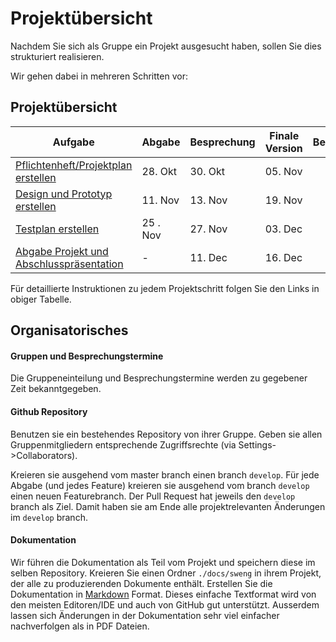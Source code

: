 # Projektübersicht

Nachdem Sie sich als Gruppe ein Projekt ausgesucht haben, sollen Sie dies strukturiert realisieren. 

Wir gehen dabei in mehreren Schritten vor:


## Projektübersicht

| Aufgabe |  Abgabe | Besprechung | Finale Version | Bemerkung |
|---------|--------|---------------------|---------|-----------|
| [Pflichtenheft/Projektplan erstellen](./week6/exercises.html) |  28. Okt| 30. Okt | 05. Nov | |
| [Design und Prototyp erstellen](./week8/exercises.html) | 11. Nov| 13. Nov|  19. Nov| | 
| [Testplan erstellen](./week10/exercises.html) | 25 . Nov |  27. Nov| 03. Dec| | 
| [Abgabe Projekt und Abschlusspräsentation](./week12/exercises.html) | - | 11. Dec | 16. Dec|  

Für detaillierte Instruktionen zu jedem Projektschritt folgen Sie den Links in obiger Tabelle. 

## Organisatorisches 

#### Gruppen und Besprechungstermine
Die Gruppeneinteilung und Besprechungstermine werden zu gegebener Zeit bekanntgegeben.

#### Github Repository
Benutzen sie ein bestehendes Repository von ihrer Gruppe. Geben sie allen Gruppenmitgliedern entsprechende Zugriffsrechte (via Settings->Collaborators).

Kreieren sie ausgehend vom master branch einen branch `develop`. Für jede Abgabe (und jedes Feature) kreieren sie ausgehend vom branch `develop` einen neuen Featurebranch. Der Pull Request hat jeweils den `develop` branch als Ziel. Damit haben sie am Ende alle projektrelevanten Änderungen im `develop` branch. 

#### Dokumentation
Wir führen die Dokumentation als Teil vom Projekt und speichern diese im selben Repository. 
Kreieren Sie einen Ordner `./docs/sweng` in ihrem Projekt, der alle zu produzierenden Dokumente enthält. Erstellen Sie die Dokumentation in [Markdown](https://help.github.com/categories/writing-on-github/) Format. Dieses einfache Textformat wird von den meisten Editoren/IDE und auch von GitHub gut unterstützt. Ausserdem lassen sich Änderungen in der Dokumentation sehr viel einfacher nachverfolgen als in PDF Dateien.




